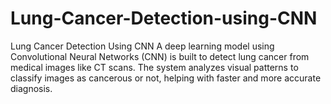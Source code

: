 # Lung-Cancer-Detection-using-CNN
Lung Cancer Detection Using CNN A deep learning model using Convolutional Neural Networks (CNN) is built to detect lung cancer from medical images like CT scans. The system analyzes visual patterns to classify images as cancerous or not, helping with faster and more accurate diagnosis.
